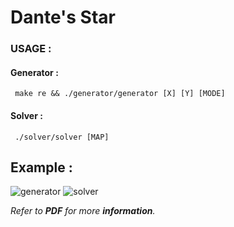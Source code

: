 # Dante's Star
### USAGE :
#### Generator :
     make re && ./generator/generator [X] [Y] [MODE]
#### Solver : 
     ./solver/solver [MAP]
## Example :
![generator](https://user-images.githubusercontent.com/68504782/87880325-226b9a80-c9f1-11ea-96aa-157b36c5bc51.PNG) 
![solver](https://user-images.githubusercontent.com/68504782/87880327-2a2b3f00-c9f1-11ea-8b1f-42ecb238aede.PNG)

*Refer to **PDF** for more **information**.*
